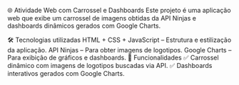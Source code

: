 🌐 Atividade Web com Carrossel e Dashboards
Este projeto é uma aplicação web que exibe um carrossel de imagens obtidas da API Ninjas e dashboards dinâmicos gerados com Google Charts.

🛠️ Tecnologias utilizadas
HTML + CSS + JavaScript – Estrutura e estilização da aplicação.
API Ninjas – Para obter imagens de logotipos.
Google Charts – Para exibição de gráficos e dashboards.
🚀 Funcionalidades
✅ Carrossel dinâmico com imagens de logotipos buscadas via API.
✅ Dashboards interativos gerados com Google Charts.
